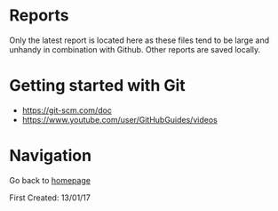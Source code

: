 # Reports
Only the latest report is located here as these files tend to be large and unhandy in combination with Github.
Other reports are saved locally.

# Getting started with Git
* https://git-scm.com/doc
* https://www.youtube.com/user/GitHubGuides/videos

# Navigation
Go back to [homepage](https://github.com/NeuroStat/SimulationGit)


First Created: 13/01/17
